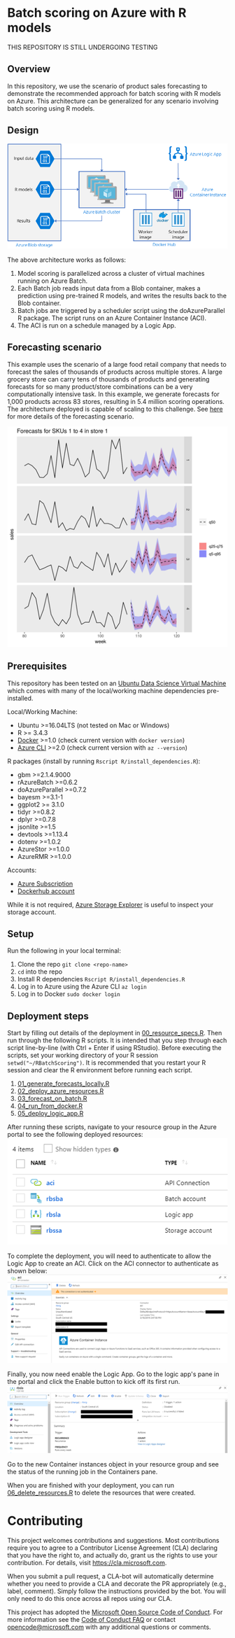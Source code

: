 # Batch scoring on Azure with R models

THIS REPOSITORY IS STILL UNDERGOING TESTING

## Overview

In this repository, we use the scenario of product sales forecasting to demonstrate the recommended approach for batch scoring with R models on Azure. This architecture can be generalized for any scenario involving batch scoring using R models.

## Design
![Reference Architecture Diagram](./images/architecture.png)

The above architecture works as follows:
1. Model scoring is parallelized across a cluster of virtual machines running on Azure Batch.
2. Each Batch job reads input data from a Blob container, makes a prediction using pre-trained R models, and writes the results back to the Blob container.
3. Batch jobs are triggered by a scheduler script using the doAzureParallel R package. The script runs on an Azure Container Instance (ACI).
4. The ACI is run on a schedule managed by a Logic App.

## Forecasting scenario

This example uses the scenario of a large food retail company that needs to forecast the sales of thousands of products across multiple stores. A large grocery store can carry tens of thousands of products and generating forecasts for so many product/store combinations can be a very computationally intensive task. In this example, we generate forecasts for 1,000 products across 83 stores, resulting in 5.4 million scoring operations. The architecture deployed is capable of scaling to this challenge. See [here](forecasting_scenario.md) for more details of the forecasting scenario.

![Product sales forecasting](./images/forecasts.png)

## Prerequisites

This repository has been tested on an [Ubuntu Data Science Virtual Machine](https://azuremarketplace.microsoft.com/marketplace/apps/microsoft-dsvm.linux-data-science-vm-ubuntu) which comes with many of the local/working machine dependencies pre-installed.

Local/Working Machine:
- Ubuntu >=16.04LTS (not tested on Mac or Windows)
- R >= 3.4.3
- [Docker](https://docs.docker.com/install/linux/docker-ce/ubuntu/#install-docker-ce-1)  >=1.0 (check current version with `docker version`)
- [Azure CLI](https://docs.microsoft.com/cli/azure/?view=azure-cli-latest) >=2.0 (check current version with `az --version`)

R packages (install by running `Rscript R/install_dependencies.R`):
- gbm >=2.1.4.9000
- rAzureBatch >=0.6.2
- doAzureParallel >=0.7.2
- bayesm >=3.1-1
- ggplot2 >= 3.1.0
- tidyr >=0.8.2
- dplyr >=0.7.8
- jsonlite >=1.5
- devtools >=1.13.4
- dotenv >=1.0.2
- AzureStor >=1.0.0
- AzureRMR >=1.0.0

Accounts:
- [Azure Subscription](https://azure.microsoft.com/free/)
- [Dockerhub account](https://hub.docker.com/)

While it is not required, [Azure Storage Explorer](https://azure.microsoft.com/features/storage-explorer/) is useful to inspect your storage account.

## Setup
Run the following in your local terminal:
1. Clone the repo `git clone <repo-name>`
2. `cd` into the repo
3. Install R dependencies `Rscript R/install_dependencies.R`
4. Log in to Azure using the Azure CLI `az login`
5. Log in to Docker `sudo docker login`

## Deployment steps

Start by filling out details of the deployment in [00_resource_specs.R](./00_resource_specs.R). Then run through the following R scripts. It is intended that you step through each script line-by-line (with Ctrl + Enter if using RStudio). Before executing the scripts, set your working directory of your R session `setwd("~/RBatchScoring")`. It is recommended that you restart your R session and clear the R environment before running each script.

1. [01_generate_forecasts_locally.R](./01_generate_forecasts_locally.R)
2. [02_deploy_azure_resources.R](./02_deploy_azure_resources.R)
3. [03_forecast_on_batch.R](./03_forecast_on_batch.R)
4. [04_run_from_docker.R](./04_run_from_docker.R)
5. [05_deploy_logic_app.R](./05_deploy_logic_app.R)

After running these scripts, navigate to your resource group in the Azure portal to see the following deployed resources:
![Deployed resources](./images/resources.png)

To complete the deployment, you will need to authenticate to allow the Logic App to create an ACI. Click on the ACI connector to authenticate as shown below:
![ACI connector authentication](./images/aci_auth.png)

Finally, you now need enable the Logic App. Go to the logic app's pane in the portal and click the Enable button to kick off its first run.
![Enable Logic App](./images/logic_app.png)

Go to the new Container instances object in your resource group and see the status of the running job in the Containers pane.

When you are finished with your deployment, you can run [06_delete_resources.R](./06_delete_resources.R) to delete the resources that were created.

# Contributing

This project welcomes contributions and suggestions.  Most contributions require you to agree to a
Contributor License Agreement (CLA) declaring that you have the right to, and actually do, grant us
the rights to use your contribution. For details, visit https://cla.microsoft.com.

When you submit a pull request, a CLA-bot will automatically determine whether you need to provide
a CLA and decorate the PR appropriately (e.g., label, comment). Simply follow the instructions
provided by the bot. You will only need to do this once across all repos using our CLA.

This project has adopted the [Microsoft Open Source Code of Conduct](https://opensource.microsoft.com/codeofconduct/).
For more information see the [Code of Conduct FAQ](https://opensource.microsoft.com/codeofconduct/faq/) or
contact [opencode@microsoft.com](mailto:opencode@microsoft.com) with any additional questions or comments.